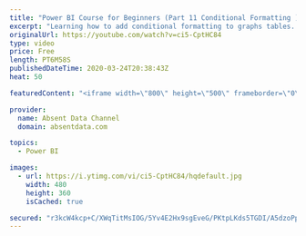 ```yaml
---
title: "Power BI Course for Beginners (Part 11 Conditional Formatting )"
excerpt: "Learning how to add conditional formatting to graphs tables. Utilize colors and icons to deliver quick insights"
originalUrl: https://youtube.com/watch?v=ci5-CptHC84
type: video
price: Free
length: PT6M58S
publishedDateTime: 2020-03-24T20:38:43Z
heat: 50

featuredContent: "<iframe width=\"800\" height=\"500\" frameborder=\"0\" src=\"https://www.youtube.com/embed/ci5-CptHC84\" allow=\"accelerometer; autoplay; encrypted-media; gyroscope; picture-in-picture\" allowfullscreen></iframe>"

provider:
  name: Absent Data Channel
  domain: absentdata.com

topics:
  - Power BI

images:
  - url: https://i.ytimg.com/vi/ci5-CptHC84/hqdefault.jpg
    width: 480
    height: 360
    isCached: true

secured: "r3kcW4kcp+C/XWqTitMsIOG/5Yv4E2Hx9sgEveG/PKtpLKds5TGDI/A5dzoPp4aqY1/ufgPHDWVkFgwtzMy3CC46Lg0YoC01/YIF4Ovc/KeXwLc0bqCX//hUKQWjrs75vQJItEJPAJ1e1POeAVxGP9j0qA1z8K9MU2t4lfZHKar8uNFBuar/uuuWmGYb+wHkF1pvLl9aNcXo4DZBfQFE4bAoglEx6Jmx0j2oFtRPZxAj6nFoWjz4YBe6bQsabzwX8TAi+0bc7JJ4Gh3iqzBJMq1vj/+fL5C71s3t/DKoDdB9BEGn3jm89bpLDFZmqi8RFbhoWF3ajXRzRsE0WlKnrNGWkodxh4FGM919bykRZQPFS66nLWV5+oUHNJZZKbXSVdBy0gSeanYLT3tVkk5qriww2LDsNdha0Le3IsLGuu0=;L/8jdO7lua6dSoW9WDrobg=="
---
```


